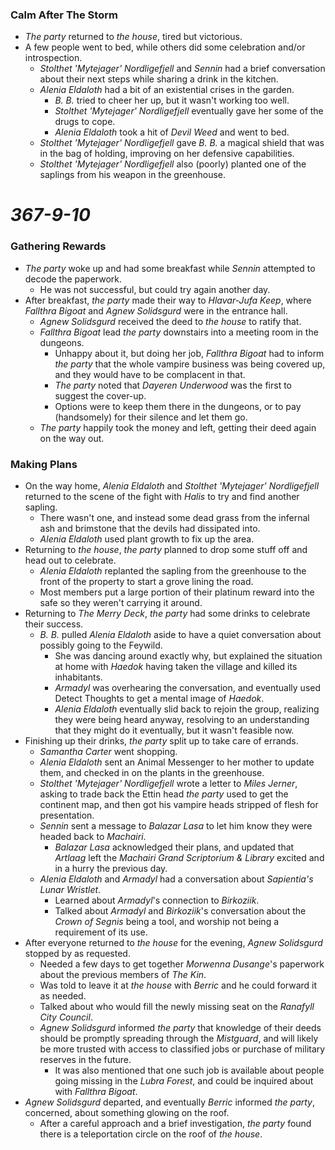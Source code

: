 ### Calm After The Storm

* *The party* returned to *the house*, tired but victorious.
* A few people went to bed, while others did some celebration and/or introspection.
  * *Stolthet 'Mytejager' Nordligefjell* and *Sennin* had a brief conversation about their next steps while sharing a drink in the kitchen.
  * *Alenia Eldaloth* had a bit of an existential crises in the garden.
    * *B. B.* tried to cheer her up, but it wasn't working too well.
    * *Stolthet 'Mytejager' Nordligefjell* eventually gave her some of the drugs to cope.
    * *Alenia Eldaloth* took a hit of *Devil Weed* and went to bed.
  * *Stolthet 'Mytejager' Nordligefjell* gave *B. B.* a magical shield that was in the bag of holding, improving on her defensive capabilities.
  * *Stolthet 'Mytejager' Nordligefjell* also (poorly) planted one of the saplings from his weapon in the greenhouse.

# *367-9-10*

### Gathering Rewards

* *The party* woke up and had some breakfast while *Sennin* attempted to decode the paperwork.
  * He was not successful, but could try again another day.
* After breakfast, *the party* made their way to *Hlavar-Jufa Keep*, where *Fallthra Bigoat* and *Agnew Solidsgurd* were in the entrance hall.
  * *Agnew Solidsgurd* received the deed to *the house* to ratify that.
  * *Fallthra Bigoat* lead *the party* downstairs into a meeting room in the dungeons.
    * Unhappy about it, but doing her job, *Fallthra Bigoat* had to inform *the party* that the whole vampire business was being covered up, and they would have to be complacent in that.
    * *The party* noted that *Dayeren Underwood* was the first to suggest the cover-up.
    * Options were to keep them there in the dungeons, or to pay (handsomely) for their silence and let them go.
  * *The party* happily took the money and left, getting their deed again on the way out.

### Making Plans

* On the way home, *Alenia Eldaloth* and *Stolthet 'Mytejager' Nordligefjell* returned to the scene of the fight with *Halis* to try and find another sapling.
  * There wasn't one, and instead some dead grass from the infernal ash and brimstone that the devils had dissipated into.
  * *Alenia Eldaloth* used plant growth to fix up the area.
* Returning to *the house*, *the party* planned to drop some stuff off and head out to celebrate.
  * *Alenia Eldaloth* replanted the sapling from the greenhouse to the front of the property to start a grove lining the road.
  * Most members put a large portion of their platinum reward into the safe so they weren't carrying it around.
* Returning to *The Merry Deck*, *the party* had some drinks to celebrate their success.
  * *B. B.* pulled *Alenia Eldaloth* aside to have a quiet conversation about possibly going to the Feywild.
    * She was dancing around exactly why, but explained the situation at home with *Haedok* having taken the village and killed its inhabitants.
    * *Armadyl* was overhearing the conversation, and eventually used Detect Thoughts to get a mental image of *Haedok*.
    * *Alenia Eldaloth* eventually slid back to rejoin the group, realizing they were being heard anyway, resolving to an understanding that they might do it eventually, but it wasn't feasible now.
* Finishing up their drinks, *the party* split up to take care of errands.
  * *Samantha Carter* went shopping.
  * *Alenia Eldaloth* sent an Animal Messenger to her mother to update them, and checked in on the plants in the greenhouse.
  * *Stolthet 'Mytejager' Nordligefjell* wrote a letter to *Miles Jerner*, asking to trade back the Ettin head *the party* used to get the continent map, and then got his vampire heads stripped of flesh for presentation.
  * *Sennin* sent a message to *Balazar Lasa* to let him know they were headed back to *Machairi*.
    * *Balazar Lasa* acknowledged their plans, and updated that *Artlaag* left the *Machairi Grand Scriptorium & Library* excited and in a hurry the previous day.
  * *Alenia Eldaloth* and *Armadyl* had a conversation about *Sapientia's Lunar Wristlet*.
    * Learned about *Armadyl*'s connection to *Birkoziik*.
    * Talked about *Armadyl* and *Birkoziik*'s conversation about the *Crown of Segnis* being a tool, and worship not being a requirement of its use.
* After everyone returned to *the house* for the evening, *Agnew Solidsgurd* stopped by as requested.
  * Needed a few days to get together *Morwenna Dusange*'s paperwork about the previous members of *The Kin*.
  * Was told to leave it at *the house* with *Berric* and he could forward it as needed.
  * Talked about who would fill the newly missing seat on the *Ranafyll City Council*.
  * *Agnew Solidsgurd* informed *the party* that knowledge of their deeds should be promptly spreading through the *Mistguard*, and will likely be more trusted with access to classified jobs or purchase of military reserves in the future.
    * It was also mentioned that one such job is available about people going missing in the *Lubra Forest*, and could be inquired about with *Fallthra Bigoat*.
* *Agnew Solidsgurd* departed, and eventually *Berric* informed *the party*, concerned, about something glowing on the roof.
  * After a careful approach and a brief investigation, *the party* found there is a teleportation circle on the roof of *the house*.
